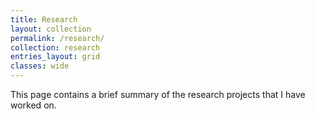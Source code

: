 ```yaml
---
title: Research
layout: collection
permalink: /research/
collection: research
entries_layout: grid
classes: wide
---
```

This page contains a brief summary of the research projects that I have worked on. 
